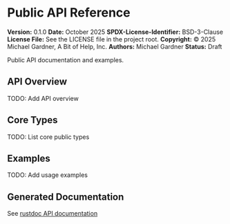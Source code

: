 # Public API Reference

**Version:** 0.1.0
**Date:** October 2025
**SPDX-License-Identifier:** BSD-3-Clause
**License File:** See the LICENSE file in the project root.
**Copyright:** © 2025 Michael Gardner, A Bit of Help, Inc.
**Authors:** Michael Gardner
**Status:** Draft

Public API documentation and examples.

## API Overview

TODO: Add API overview

## Core Types

TODO: List core public types

## Examples

TODO: Add usage examples

## Generated Documentation

See [rustdoc API documentation](../../../target/doc/pipeline/index.html)
